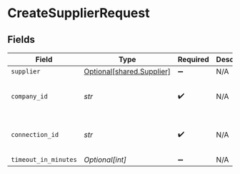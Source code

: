 # CreateSupplierRequest


## Fields

| Field                                                        | Type                                                         | Required                                                     | Description                                                  | Example                                                      |
| ------------------------------------------------------------ | ------------------------------------------------------------ | ------------------------------------------------------------ | ------------------------------------------------------------ | ------------------------------------------------------------ |
| `supplier`                                                   | [Optional[shared.Supplier]](../../models/shared/supplier.md) | :heavy_minus_sign:                                           | N/A                                                          |                                                              |
| `company_id`                                                 | *str*                                                        | :heavy_check_mark:                                           | N/A                                                          | 8a210b68-6988-11ed-a1eb-0242ac120002                         |
| `connection_id`                                              | *str*                                                        | :heavy_check_mark:                                           | N/A                                                          | 2e9d2c44-f675-40ba-8049-353bfcb5e171                         |
| `timeout_in_minutes`                                         | *Optional[int]*                                              | :heavy_minus_sign:                                           | N/A                                                          |                                                              |
